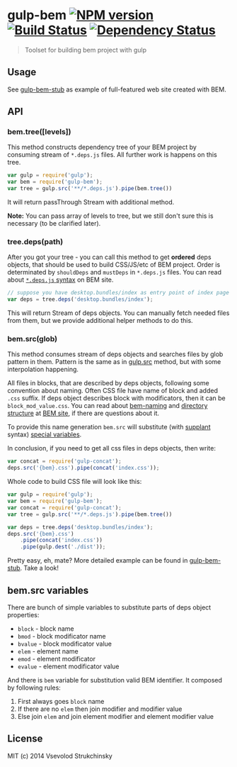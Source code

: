 # gulp-bem [![NPM version][npm-image]][npm-url] [![Build Status][travis-image]][travis-url] [![Dependency Status][depstat-image]][depstat-url]
> Toolset for building bem project with gulp

## Usage

See [gulp-bem-stub](https://github.com/matmuchrapna/gulp-bem-stub) as example of full-featured web site created with BEM.

## API

### bem.tree([levels])

This method constructs dependency tree of your BEM project by consuming stream of `*.deps.js` files. All further work is happens on this tree.

```js
var gulp = require('gulp');
var bem = require('gulp-bem');
var tree = gulp.src('**/*.deps.js').pipe(bem.tree())
```

It will return passThrough Stream with additional method.

__Note:__ You can pass array of levels to tree, but we still don't sure this is necessary (to be clarified later).

### tree.deps(path)

After you got your tree - you can call this method to get __ordered__ deps objects, that should be used to build CSS/JS/etc of BEM project. Order is determinated by `shouldDeps` and `mustDeps` in `*.deps.js` files. You can read about [`*.deps.js` syntax](http://bem.info/tools/bem/bem-tools/depsjs/) on BEM site.

```js
// suppose you have desktop.bundles/index as entry point of index page
var deps = tree.deps('desktop.bundles/index');
```

This will return Stream of deps objects. You can manually fetch needed files from them, but we provide additional helper methods to do this. 

### bem.src(glob)

This method consumes stream of deps objects and searches files by glob pattern in them. Pattern is the same as in [gulp.src](https://github.com/gulpjs/gulp/blob/master/docs/API.md#gulpsrcglobs-options) method, but with some interpolation happening.

All files in blocks, that are described by deps objects, following some convention about naming. Often CSS file have name of block and added `.css` suffix. If deps object describes block with modificators, then it can be `block_mod_value.css`. You can read about [bem-naming](http://bem.info/tools/bem/bem-naming/) and [directory structure](http://bem.info/method/filesystem/) at [BEM site](http://bem.info), if there are questions about it.

To provide this name generation `bem.src` will substitute (with [supplant](http://javascript.crockford.com/remedial.html) syntax) [special variables](https://github.com/floatdrop/gulp-bem#bemsrc-variables).

In conclusion, if you need to get all css files in deps objects, then write:

```js
var concat = require('gulp-concat');
deps.src('{bem}.css').pipe(concat('index.css'));
```

Whole code to build CSS file will look like this:

```js
var gulp = require('gulp');
var bem = require('gulp-bem');
var concat = require('gulp-concat');
var tree = gulp.src('**/*.deps.js').pipe(bem.tree())

var deps = tree.deps('desktop.bundles/index');
deps.src('{bem}.css')
    .pipe(concat('index.css'))
    .pipe(gulp.dest('./dist'));
```

Pretty easy, eh, mate? More detailed example can be found in [gulp-bem-stub](https://github.com/matmuchrapna/gulp-bem-stub). Take a look!

## bem.src variables

There are bunch of simple variables to substitute parts of deps object properties:

 * `block` - block name
 * `bmod` - block modificator name
 * `bvalue` - block modificator value
 * `elem` - element name
 * `emod` - element modificator
 * `evalue` - element modificator value

And there is `bem` variable for substitution valid BEM identifier. It composed by following rules:

 1. First always goes `block` name
 2. If there are no `elem` then join modifier and modifier value 
 3. Else join `elem` and join element modifier and element modifier value

## License

MIT (c) 2014 Vsevolod Strukchinsky

[npm-url]: https://npmjs.org/package/gulp-bem
[npm-image]: https://badge.fury.io/js/gulp-bem.png

[travis-url]: http://travis-ci.org/floatdrop/gulp-bem
[travis-image]: https://travis-ci.org/floatdrop/gulp-bem.png?branch=master

[depstat-url]: https://david-dm.org/floatdrop/gulp-bem
[depstat-image]: https://david-dm.org/floatdrop/gulp-bem.png?theme=shields.io
